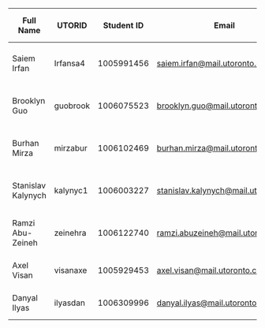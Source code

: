 | Full Name | UTORID | Student ID | Email | Best Way to Contact |Discord Username | 
|-----------|--------|------------|-------|---------------------|------------------| 
| Saiem Irfan | Irfansa4 | 1005991456 | saiem.irfan@mail.utoronto.ca | Phone - 437 345 9802 | Epickduckz1#3548 |
| Brooklyn Guo | guobrook | 1006075523 | brooklyn.guo@mail.utoronto.ca | Phone - 647 684 4848 | broproguo#7899 |
| Burhan Mirza | mirzabur | 1006102469 | burhan.mirza@mail.utoronto.ca | Phone - 905 463 8377 | burnyhammers#9111 |
| Stanislav Kalynych | kalynyc1 | 1006003227 | stanislav.kalynych@mail.utoronto.ca |Phone - 647 712 5066 | root#7180
| Ramzi Abu-Zeineh | zeinehra | 1006122740 | ramzi.abuzeineh@mail.utoronto.ca | Phone - 647 202 1757 | allow\_moto#6800 |
| Axel Visan | visanaxe | 1005929453 | axel.visan@mail.utoronto.ca | 416-616-3500 |ax8l#6721 |
| Danyal Ilyas | ilyasdan | 1006309996 | danyal.ilyas@mail.utoronto.ca | 647-391-9983|danny87#3574 |
